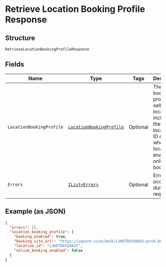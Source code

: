 
# Retrieve Location Booking Profile Response

## Structure

`RetrieveLocationBookingProfileResponse`

## Fields

| Name | Type | Tags | Description |
|  --- | --- | --- | --- |
| `LocationBookingProfile` | [`LocationBookingProfile`](../../doc/models/location-booking-profile.md) | Optional | The booking profile of a seller's location, including the location's ID and whether the location is enabled for online booking. |
| `Errors` | [`IList<Error>`](../../doc/models/error.md) | Optional | Errors that occurred during the request. |

## Example (as JSON)

```json
{
  "errors": [],
  "location_booking_profile": {
    "booking_enabled": true,
    "booking_site_url": "https://square.site/book/L3HETDGYQ4A2C/prod-business",
    "location_id": "L3HETDGYQ4A2C",
    "online_booking_enabled": false
  }
}
```

